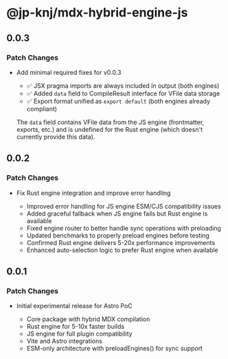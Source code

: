 # @jp-knj/mdx-hybrid-engine-js

## 0.0.3

### Patch Changes

- Add minimal required fixes for v0.0.3

  - ✅ JSX pragma imports are always included in output (both engines)
  - ✅ Added `data` field to CompileResult interface for VFile data storage
  - ✅ Export format unified as `export default` (both engines already compliant)

  The `data` field contains VFile data from the JS engine (frontmatter, exports, etc.) and is undefined for the Rust engine (which doesn't currently provide this data).

## 0.0.2

### Patch Changes

- Fix Rust engine integration and improve error handling

  - Improved error handling for JS engine ESM/CJS compatibility issues
  - Added graceful fallback when JS engine fails but Rust engine is available
  - Fixed engine router to better handle sync operations with preloading
  - Updated benchmarks to properly preload engines before testing
  - Confirmed Rust engine delivers 5-20x performance improvements
  - Enhanced auto-selection logic to prefer Rust engine when available

## 0.0.1

### Patch Changes

- Initial experimental release for Astro PoC

  - Core package with hybrid MDX compilation
  - Rust engine for 5-10x faster builds
  - JS engine for full plugin compatibility
  - Vite and Astro integrations
  - ESM-only architecture with preloadEngines() for sync support

